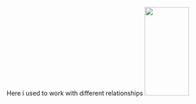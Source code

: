 Here i used to work with different relationships
<img height="200" src="/Users/vit20087/Downloads/Знімок екрана 2024-11-11 о 14.38.28.png" width="100"/>